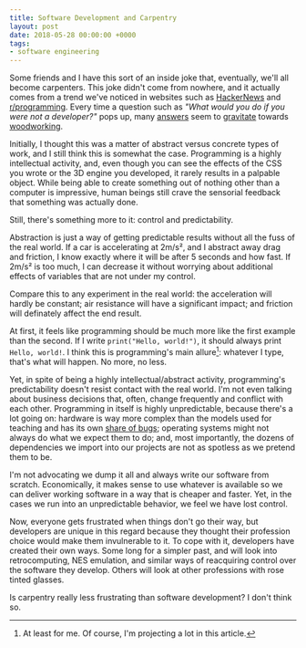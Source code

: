 ```yaml
---
title: Software Development and Carpentry
layout: post
date: 2018-05-28 00:00:00 +0000
tags:
- software engineering
---
```

Some friends and I have this sort of an inside joke that, eventually, we'll all become carpenters. This joke didn't come from nowhere, and it actually comes from a trend we've noticed in websites such as [HackerNews](https://news.ycombinator.com/) and [r/programming](https://www.reddit.com/r/programming/).
Every time a question such as *"What would you do if you were not a developer?"* pops up, many [answers](https://news.ycombinator.com/item?id=6952949) seem to [gravitate](https://news.ycombinator.com/item?id=12900827) towards [woodworking](https://news.ycombinator.com/item?id=5182121).

Initially, I thought this was a matter of abstract versus concrete types of work, and I still think this is somewhat the case.
Programming is a highly intellectual activity, and, even though you can see the effects of the CSS you wrote or the 3D engine you developed, it rarely results in a palpable object.
While being able to create something out of nothing other than a computer is impressive, human beings still crave the sensorial feedback that something was actually done.

Still, there's something more to it: control and predictability.

Abstraction is just a way of getting predictable results without all the fuss of the real world.
If a car is accelerating at 2m/s², and I abstract away drag and friction, I know exactly where it will be after 5 seconds and how fast.
If 2m/s² is too much, I can decrease it without worrying about additional effects of variables that are not under my control.

Compare this to any experiment in the real world:
the acceleration will hardly be constant; air resistance will have a significant impact;
and friction will definately affect the end result.

At first, it feels like programming should be much more like the first example than the second.
If I write `print("Hello, world!")`, it should always print `Hello, world!`.
I think this is programming's main allure[^1]:
whatever I type, that's what will happen.
No more, no less.

[^1]: At least for me. Of course, I'm projecting a lot in this article.

Yet, in spite of being a highly intellectual/abstract activity, programming's predictability doesn't resist contact with the real world.
I'm not even talking about business decisions that, often, change frequently and conflict with each other.
Programming in itself is highly unpredictable, because there's a lot going on:
hardware is way more complex than the models used for teaching and has its own [share of bugs](https://danluu.com/cpu-bugs/);
operating systems might not always do what we expect them to do;
and, most importantly, the dozens of dependencies we import into our projects are not as spotless as we pretend them to be.

I'm not advocating we dump it all and always write our software from scratch.
Economically, it makes sense to use whatever is available so we can deliver working software in a way that is cheaper and faster.
Yet, in the cases we run into an unpredictable behavior, we feel we have lost control.

Now, everyone gets frustrated when things don't go their way, but developers are unique in this regard because they thought their profession choice would make them invulnerable to it.
To cope with it, developers have created their own ways.
Some long for a simpler past, and will look into retrocomputing, NES emulation, and similar ways of reacquiring control over the software they develop.
Others will look at other professions with rose tinted glasses.

Is carpentry really less frustrating than software development?
I don't think so.
